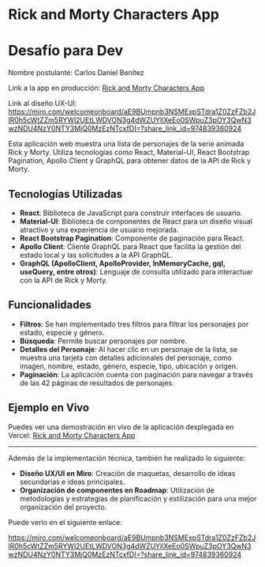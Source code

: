 # Rick and Morty Characters App
# Desafío para Dev

Nombre postulante: Carlos Daniel Benitez 

Link a la app en producción: [Rick and Morty Characters App](https://rickandmorty33.vercel.app/)

Link al diseño UX-UI: https://miro.com/welcomeonboard/aE9BUmpnb3NSMExpSTdra1Z0ZzFZb2JlR0h5cWtZZm5RYWl2UEtLWDVON3g4dWZUYllXeEo0SWpuZ3pOY3QwN3wzNDU4NzY0NTY3MjQ0MzEzNTcxfDI=?share_link_id=974839360924

Esta aplicación web muestra una lista de personajes de la serie animada Rick y Morty. Utiliza tecnologías como React, Material-UI, React Bootstrap Pagination, Apollo Client y GraphQL para obtener datos de la API de Rick y Morty.

## Tecnologías Utilizadas

- **React**: Biblioteca de JavaScript para construir interfaces de usuario.
- **Material-UI**: Biblioteca de componentes de React para un diseño visual atractivo y una experiencia de usuario mejorada.
- **React Bootstrap Pagination**: Componente de paginación para React.
- **Apollo Client**: Cliente GraphQL para React que facilita la gestión del estado local y las solicitudes a la API GraphQL.
- **GraphQL (ApolloClient, ApolloProvider, InMemoryCache, gql, useQuery, entre otros)**: Lenguaje de consulta utilizado para interactuar con la API de Rick y Morty.
  
## Funcionalidades

- **Filtros**: Se han implementado tres filtros para filtrar los personajes por estado, especie y género.
- **Búsqueda**: Permite buscar personajes por nombre.
- **Detalles del Personaje**: Al hacer clic en un personaje de la lista, se muestra una tarjeta con detalles adicionales del personaje, como imagen, nombre, estado, género, especie, tipo, ubicación y origen.
- **Paginación**: La aplicación cuenta con paginación para navegar a través de las 42 páginas de resultados de personajes.

## Ejemplo en Vivo

Puedes ver una demostración en vivo de la aplicación desplegada en Vercel: [Rick and Morty Characters App](https://rickandmorty33.vercel.app/)

---

Además de la implementación técnica, también he realizado lo siguiente:

- **Diseño UX/UI en Miro**: Creación de maquetas, desarrollo de ideas secundarias e ideas principales. 
- **Organización de componentes en Roadmap**: Utilización de metodologías y estrategias de planificación y estilización para una mejor organización del proyecto.

Puede verlo en el siguiente enlace:

https://miro.com/welcomeonboard/aE9BUmpnb3NSMExpSTdra1Z0ZzFZb2JlR0h5cWtZZm5RYWl2UEtLWDVON3g4dWZUYllXeEo0SWpuZ3pOY3QwN3wzNDU4NzY0NTY3MjQ0MzEzNTcxfDI=?share_link_id=974839360924
